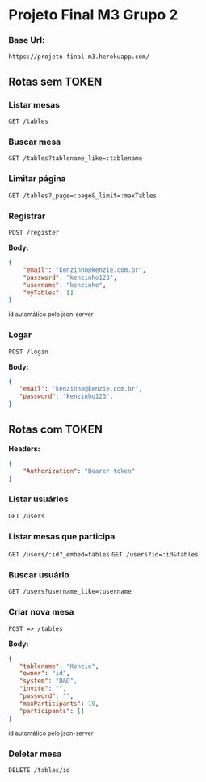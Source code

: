 # Projeto Final M3 Grupo 2
### Base Url:
`https://projeto-final-m3.herokuapp.com/`

## Rotas sem TOKEN

### Listar mesas
`GET /tables`
### Buscar mesa
`GET /tables?tablename_like=:tablename`
### Limitar página
`GET /tables?_page=:page&_limit=:maxTables`
### Registrar 
`POST /register`

  **Body:**    
```json
{
    "email": "kenzinho@kenzie.com.br",
    "password": "kenzinho123",
    "username": "kenzinho",
    "myTables": []
}
```
  <sub>id automático pelo json-server</sub>

### Logar
`POST /login` 
    
  **Body:**
 ```json
{
    "email": "kenzinho@kenzie.com.br",
    "password": "kenzinho123",
}
```
    
## Rotas com TOKEN

**Headers:**
```json
{
    "Authorization": "Bearer token"
}
```

###  Listar usuários
`GET /users`
###  Listar mesas que participa
`GET /users/:id?_embed=tables`
`GET /users?id=:id&tables`
###  Buscar usuário
`GET /users?username_like=:username`
### Criar nova mesa
`POST => /tables`
   
  **Body:**
 ```json
{
    "tablename": "Kenzie",
    "owner": "id",
    "system": "D&D",
    "invite": "",
    "password": "",
    "maxParticipants": 10,
    "participants": []
}
```

<sub>id automático pelo json-server</sub>

### Deletar mesa
`DELETE /tables/id`
